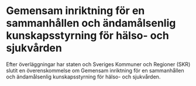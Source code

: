 # Gemensam inriktning för en sammanhållen och ändamålsenlig kunskapsstyrning för hälso- och sjukvården

Efter överläggningar har staten och Sveriges Kommuner och Regioner (SKR) slutit en överenskommelse om Gemensam inriktning för en sammanhållen och ändamålsenlig kunskapsstyrning för hälso\- och sjukvården.
